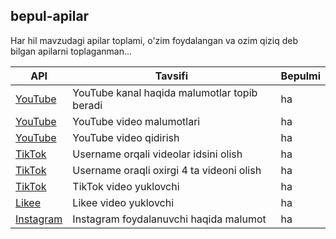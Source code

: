 ## bepul-apilar
Har hil mavzudagi apilar toplami, o'zim foydalangan va ozim qiziq deb bilgan apilarni toplaganman...

API | Tavsifi | Bepulmi |
|---|---|---|
| [YouTube](https://soud.me/api/Youtube?user=username) | YouTube kanal haqida malumotlar topib beradi | ha |
| [YouTube](https://server1.majhcc.xyz/api/yt?url=https://youtu.be/wzPLGgYlDas) | YouTube video malumotlari | ha |
| [YouTube](https://khafeer.ml/youtube/youtube.php?yt=search&search=Turdibek%20Jumabaev) | YouTube video qidirish | ha |
| [TikTok](https://server1.majhcc.xyz/api/tk/full_list_videos_id_by_username?username=therock) | Username orqali videolar idsini olish | ha |
| [TikTok](https://timoa.ml/API/TIKTOK.php?user=therock) | Username oraqli oxirgi 4 ta videoni olish | ha |
| [TikTok](https://hamod.ga/api/tiktok?url=) | TikTok video yuklovchi | ha |
| [Likee](https://timoa.ml/likee.php?url=https://l.likee.video/v/AUnazy) | Likee video yuklovchi | ha |
| [Instagram](https://echoar.ml/Apimedia/infon.php?user=therock) | Instagram foydalanuvchi haqida malumot | ha |
